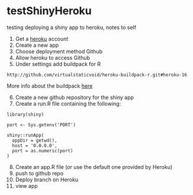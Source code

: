 # testShinyHeroku
testing deploying a shiny app to heroku, notes to self

1. Get a [heroku](https://www.heroku.com) account
2. Create a new app
3. Choose deployment method Github
4. Allow heroku to access Github
5. Under settings add buildpack for R

  ```http://github.com/virtualstaticvoid/heroku-buildpack-r.git#heroku-16```

More info about the buildpack [here](https://github.com/virtualstaticvoid/heroku-buildpack-r/tree/heroku-16)

6. Create a new github repository for the shiny app
7. Create a run.R file containing the following:

  ```
  library(shiny)
  
  port <- Sys.getenv('PORT')
  
  shiny::runApp(
    appDir = getwd(),
    host = '0.0.0.0',
    port = as.numeric(port)
  )
  
  ```
8. Create an app.R file (or use the default one provided by Heroku)
9. push to github repo
10. Deploy branch on Heroku
11. view app